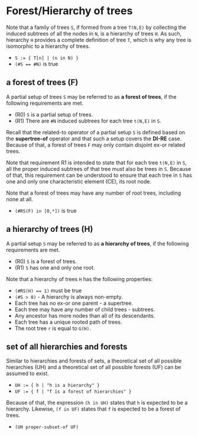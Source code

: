 
<!-- ======================================================================= -->
# Forest/Hierarchy of trees

Note that a family of trees `S`, if formed from a tree `T(N,E)` by collecting
the induced subtrees of all the nodes in `N`, is a hierarchy of trees `H`. As
such, hierarchy `H` provides a complete definition of tree `T`, which is why
any tree is isomorphic to a hierarchy of trees.

* `S := { T[n] | (n in N) }`
* `(#S == #N)` is true

<!-- ======================================================================= -->
## a forest of trees (F)

A partial setup of trees `S` may be referred to as **a forest of trees**,
if the following requirements are met.

* (R0) `S` is a partial setup of trees.
* (R1) There are `#N` induced subtrees for each tree `t(N,E)` in `S`.

Recall that the related-to operator of a partial setup `S` is defined based
on the **supertree-of** operator and that such a setup covers the **DI-RE**
case. Because of that, a forest of trees `F` may only contain disjoint ex-or
related trees.

Note that requirement R1 is intended to state that for each tree `t(N,E)` in
`S`, all the proper induced subtrees of that tree must also be trees in `S`.
Because of that, this requirement can be understood to ensure that each tree
in `S` has one and only one characteristic element (CE), its root node.

Note that a forest of trees may have any number of root trees,
including none at all.

* `(#RS(F) in [0,*])` is true

<!-- ======================================================================= -->
## a hierarchy of trees (H)

A partial setup `S` may be referred to as **a hierarchy of trees**,
if the following requirements are met.

* (R0) `S` is a forest of trees.
* (R1) `S` has one and only one root.

Note that a hierarchy of trees `H` has the following properties:

* `(#RS(H) == 1)` must be true
* `(#S > 0)` - A hierarchy is always non-empty.
* Each tree has no ex-or one parent - a supertree.
* Each tree may have any number of child trees - subtrees.
* Any ancestor has more nodes than all of its descendants.
* Each tree has a unique rooted path of trees.
* The root tree `r` is equal to `G(H)`.

<!-- ======================================================================= -->
## set of all hierarchies and forests

Similar to hierarchies and forests of sets, a theoretical set of all possible
hierarchies (UH) and a theoretical set of all possible forests (UF) can be
assumed to exist.

* `UH := { h | "h is a hierarchy" }`
* `UF := { f | "f is a forest of hierarchies" }`

Because of that, the expression `(h in UH)` states that `h` is expected to be
a hierarchy. Likewise, `(f in UF)` states that `f` is expected to be a forest
of trees.

* `(UH proper-subset-of UF)`
